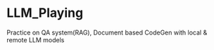 # LLM_Playing
Practice on QA system(RAG), Document based CodeGen with local &amp; remote LLM models 
